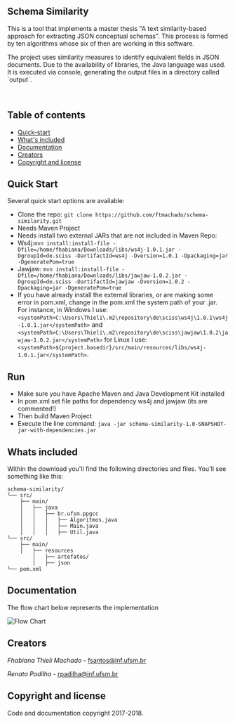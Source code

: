 <p>
  
  <h2>Schema Similarity</h2>

  <p>
    This is a tool that implements a master thesis "A text similarity-based approach for extracting JSON conceptual schemas". This process is formed by ten algorithms whose six of then are working in this software.
  </p>
  <p>
    The project uses similarity measures to identify equivalent fields in JSON documents. Due to the availability of libraries, the Java language was used. It is executed via console, generating the output files in a directory called `output`.
  </p>
</p>

<br>

## Table of contents

- [Quick-start](#quick-start)
- [What's included](#whats-included)
- [Documentation](#documentation)
- [Creators](#creators)
- [Copyright and license](#copyright-and-license)

## Quick Start

Several quick start options are available:

- Clone the repo: `git clone https://github.com/ftmachado/schema-similarity.git`
- Needs Maven Project
- Needs install two external JARs that are not included in Maven Repo:
- Ws4j:`mvn install:install-file -Dfile=/home/fhabiana/Downloads/libs/ws4j-1.0.1.jar -DgroupId=de.sciss -DartifactId=ws4j -Dversion=1.0.1 -Dpackaging=jar -DgeneratePom=true`
- Jawjaw: `mvn install:install-file -Dfile=/home/fhabiana/Downloads/libs/jawjaw-1.0.2.jar -DgroupId=de.sciss -DartifactId=jawjaw -Dversion=1.0.2 -Dpackaging=jar -DgeneratePom=true`
- If you have already install the external libraries, or are making some error in pom.xml, change in the pom.xml the system path of your .jar. For instance, in Windows I use: `<systemPath>C:\Users\Thieli\.m2\repository\de\sciss\ws4j\1.0.1\ws4j-1.0.1.jar</systemPath>` and `<systemPath>C:\Users\Thieli\.m2\repository\de\sciss\jawjaw\1.0.2\jawjaw-1.0.2.jar</systemPath>` for Linux I use: `<systemPath>${project.basedir}/src/main/resources/libs/ws4j-1.0.1.jar</systemPath>`.

## Run

- Make sure you have Apache Maven and Java Development Kit installed
- In pom.xml set file paths for dependency ws4j and jawjaw (its are commented!)
- Then build Maven Project
- Execute the line command: `java -jar schema-similarity-1.0-SNAPSHOT-jar-with-dependencies.jar`

## Whats included

Within the download you'll find the following directories and files. You'll see something like this:

```
schema-similarity/
└── src/
    ├── main/
    │   ├── java
    │   │   ├── br.ufsm.ppgcc
    │   │   │   ├── Algoritmos.java
    │   │   │   ├── Main.java
    │   │   │   ├── Util.java
└── src/
    ├── main/
    │   ├── resources
        │   ├── artefatos/
        │   ├── json
└── pom.xml
```

## Documentation

The flow chart below represents the implementation

![Flow Chart](https://github.com/ftmachado/schema-similarity/blob/master/fluxograma.png)


## Creators

*Fhabiana Thieli Machado* - <fsantos@inf.ufsm.br>

*Renata Padilha* - <rpadilha@inf.ufsm.br>


## Copyright and license

Code and documentation copyright 2017-2018.
